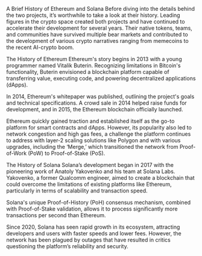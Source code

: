 A Brief History of Ethereum and Solana
Before diving into the details behind the two projects, it’s worthwhile to take a look at their history. Leading figures in the crypto space created both projects and have continued to accelerate their development for several years. Their native tokens, teams, and communities have survived multiple bear markets and contributed to the development of various crypto narratives ranging from memecoins to the recent AI-crypto boom. 

The History of Ethereum
Ethereum's story begins in 2013 with a young programmer named Vitalik Buterin. Recognizing limitations in Bitcoin's functionality, Buterin envisioned a blockchain platform capable of transferring value, executing code, and powering decentralized applications (dApps).

In 2014, Ethereum's whitepaper was published, outlining the project's goals and technical specifications. A crowd sale in 2014 helped raise funds for development, and in 2015, the Ethereum blockchain officially launched.

Ethereum quickly gained traction and established itself as the go-to platform for smart contracts and dApps. However, its popularity also led to network congestion and high gas fees, a challenge the platform continues to address with layer-2 scaling solutions like Polygon and with various upgrades, including the ‘Merge,’ which transitioned the network from Proof-of-Work (PoW) to Proof-of-Stake (PoS).

The History of Solana 
Solana’s development began in 2017 with the pioneering work of Anatoly Yakovenko and his team at Solana Labs. Yakovenko, a former Qualcomm engineer, aimed to create a blockchain that could overcome the limitations of existing platforms like Ethereum, particularly in terms of scalability and transaction speed.

Solana's unique Proof-of-History (PoH) consensus mechanism, combined with Proof-of-Stake validation, allows it to process significantly more transactions per second than Ethereum.

Since 2020, Solana has seen rapid growth in its ecosystem, attracting developers and users with faster speeds and lower fees. However, the network has been plagued by outages that have resulted in critics questioning the platform’s reliability and security. 
